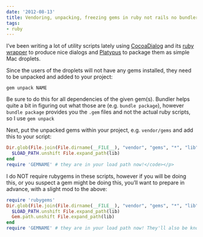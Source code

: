 ```yaml
---
date: '2012-08-13'
title: Vendoring, unpacking, freezing gems in ruby not rails no bundler
tags: 
- ruby
---
```

<p>I&#8217;ve been writing a lot of utility scripts lately using <a href="http://mstratman.github.com/cocoadialog/">CocoaDialog</a> and its <a href="https://github.com/mikedamage/ruby-cocoa-dialog">ruby wrapper</a> to produce nice dialogs and <a href="http://sveinbjorn.org/platypus">Platypus</a> to package them as simple Mac droplets.</p>

<p>Since the users of the droplets will not have any gems installed, they need to be unpacked and added to your project:</p>

<p><code>gem unpack NAME</code></p>

<p>Be sure to do this for all dependencies of the given gem(s). Bundler helps quite a bit in figuring out what those are (e.g. <code>bundle package</code>), however <code>bundle package</code> provides you the <code>.gem</code> files and not the actual ruby scripts, so I use <code>gem unpack</code></p>

<p>Next, put the unpacked gems within your project, e.g. <code>vendor/gems</code> and add this to your script:</p>

```ruby
Dir.glob(File.join(File.dirname(__FILE__), "vendor", "gems", "*", "lib")).each do |lib|
  $LOAD_PATH.unshift File.expand_path(lib)
end
require 'GEMNAME' # they are in your load path now!</code></p>
```

<p>I do NOT require rubygems in these scripts, however if you will be doing this, or you suspect a gem might be doing this, you&#8217;ll want to prepare in advance, with a slight mod to the above:</p>

```ruby
require 'rubygems'
Dir.glob(File.join(File.dirname(__FILE__), "vendor", "gems", "*", "lib")).each do |lib|
  $LOAD_PATH.unshift File.expand_path(lib)
  Gem.path.unshift File.expand_path(lib)
end
require 'GEMNAME' # they are in your load path now! They'll also be known to rubygems within the context of your application</code></p>
```
